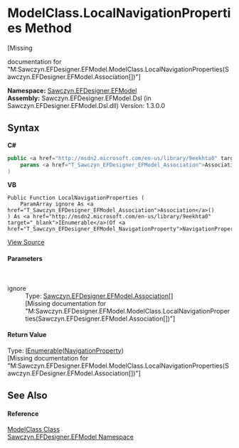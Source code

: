 # ModelClass.LocalNavigationProperties Method 
 

\[Missing <summary> documentation for "M:Sawczyn.EFDesigner.EFModel.ModelClass.LocalNavigationProperties(Sawczyn.EFDesigner.EFModel.Association[])"\]

**Namespace:**&nbsp;<a href="N_Sawczyn_EFDesigner_EFModel">Sawczyn.EFDesigner.EFModel</a><br />**Assembly:**&nbsp;Sawczyn.EFDesigner.EFModel.Dsl (in Sawczyn.EFDesigner.EFModel.Dsl.dll) Version: 1.3.0.0

## Syntax

**C#**<br />
``` C#
public <a href="http://msdn2.microsoft.com/en-us/library/9eekhta0" target="_blank">IEnumerable</a><<a href="T_Sawczyn_EFDesigner_EFModel_NavigationProperty">NavigationProperty</a>> LocalNavigationProperties(
	params <a href="T_Sawczyn_EFDesigner_EFModel_Association">Association</a>[] ignore
)
```

**VB**<br />
``` VB
Public Function LocalNavigationProperties ( 
	ParamArray ignore As <a href="T_Sawczyn_EFDesigner_EFModel_Association">Association</a>()
) As <a href="http://msdn2.microsoft.com/en-us/library/9eekhta0" target="_blank">IEnumerable</a>(Of <a href="T_Sawczyn_EFDesigner_EFModel_NavigationProperty">NavigationProperty</a>)
```

<a href="https://github.com/msawczyn/EFDesigner/tree/master/src/Dsl/CustomCode/Partials/ModelClass.cs#L116" title="View the source code">View Source</a><br />

#### Parameters
&nbsp;<dl><dt>ignore</dt><dd>Type: <a href="T_Sawczyn_EFDesigner_EFModel_Association">Sawczyn.EFDesigner.EFModel.Association</a>[]<br />\[Missing <param name="ignore"/> documentation for "M:Sawczyn.EFDesigner.EFModel.ModelClass.LocalNavigationProperties(Sawczyn.EFDesigner.EFModel.Association[])"\]</dd></dl>

#### Return Value
Type: <a href="http://msdn2.microsoft.com/en-us/library/9eekhta0" target="_blank">IEnumerable</a>(<a href="T_Sawczyn_EFDesigner_EFModel_NavigationProperty">NavigationProperty</a>)<br />\[Missing <returns> documentation for "M:Sawczyn.EFDesigner.EFModel.ModelClass.LocalNavigationProperties(Sawczyn.EFDesigner.EFModel.Association[])"\]

## See Also


#### Reference
<a href="T_Sawczyn_EFDesigner_EFModel_ModelClass">ModelClass Class</a><br /><a href="N_Sawczyn_EFDesigner_EFModel">Sawczyn.EFDesigner.EFModel Namespace</a><br />